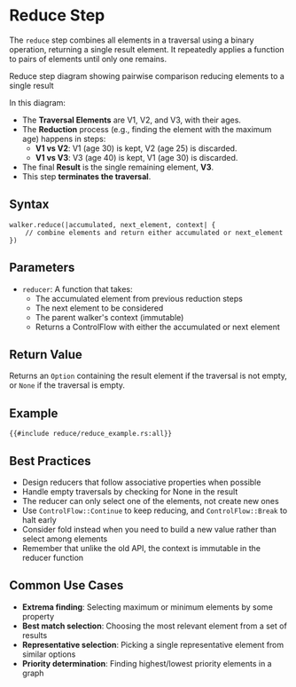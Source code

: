 # Reduce Step

The `reduce` step combines all elements in a traversal using a binary operation, returning a single result element. It repeatedly applies a function to pairs of elements until only one remains.

<object type="image/svg+xml" data="reduce/image.svg" title="Reduce Step Diagram">
Reduce step diagram showing pairwise comparison reducing elements to a single result
</object>

In this diagram:

- The **Traversal Elements** are V1, V2, and V3, with their ages.
- The **Reduction** process (e.g., finding the element with the maximum age) happens in steps:
    - **V1 vs V2**: V1 (age 30) is kept, V2 (age 25) is discarded.
    - **V1 vs V3**: V3 (age 40) is kept, V1 (age 30) is discarded.
- The final **Result** is the single remaining element, **V3**.
- This step **terminates the traversal**.

## Syntax

```rust,noplayground
walker.reduce(|accumulated, next_element, context| {
    // combine elements and return either accumulated or next_element
})
```

## Parameters

- `reducer`: A function that takes:
    - The accumulated element from previous reduction steps
    - The next element to be considered
    - The parent walker's context (immutable)
    - Returns a ControlFlow with either the accumulated or next element

## Return Value

Returns an `Option` containing the result element if the traversal is not empty, or `None` if the traversal is empty.

## Example

```rust,noplayground
{{#include reduce/reduce_example.rs:all}}
```

## Best Practices

- Design reducers that follow associative properties when possible
- Handle empty traversals by checking for None in the result
- The reducer can only select one of the elements, not create new ones
- Use `ControlFlow::Continue` to keep reducing, and `ControlFlow::Break` to halt early
- Consider fold instead when you need to build a new value rather than select among elements
- Remember that unlike the old API, the context is immutable in the reducer function

## Common Use Cases

- **Extrema finding**: Selecting maximum or minimum elements by some property
- **Best match selection**: Choosing the most relevant element from a set of results
- **Representative selection**: Picking a single representative element from similar options
- **Priority determination**: Finding highest/lowest priority elements in a graph
